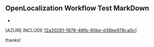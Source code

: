 ## OpenLocalization Workflow Test MarkDown
* 

[AZURE.INCLUDE [12a20281-1878-48fb-90be-d38be978ca0c](calleeMd1.md)]

 
thanks!